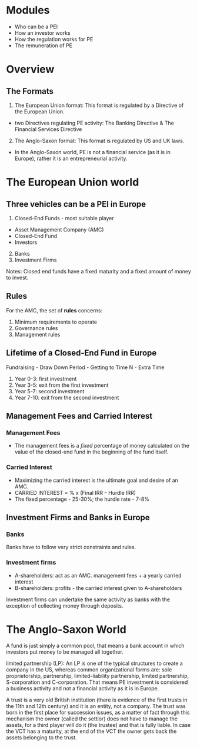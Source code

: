 # Modules
- Who can be a PEI
- How an investor works
- How the regulation works for PE
- The remuneration of PE

# Overview
## The Formats
1. The European Union format: This format is regulated by a Directive of the European Union.
 - two Directives regulating PE activity: The Banking Directive & The Financial Services Directive
2. The Anglo-Saxon format: This format is regulated by US and UK laws.
 - In the Anglo-Saxon world, PE is not a financial service (as it is in Europe), rather it is an entrepreneurial activity.

# The European Union world
##  Three vehicles can be a PEI in Europe
1. Closed-End Funds - most suitable player
 - Asset Management Company (AMC)
 - Closed-End Fund
 - Investors
2. Banks  
3. Investment Firms

Notes: Closed end funds have a fixed maturity and a fixed amount of money to invest.

## Rules
For the AMC, the set of **rules** concerns:
1. Minimum requirements to operate 
2. Governance rules
3. Management rules

## Lifetime of a Closed-End Fund in Europe

Fundraising - Draw Down Period - Getting to Time N - Extra Time

1.  Year 0-3: first investment
2.  Year 3-5: exit from the first investment
3.  Year 5-7: second investment
4.  Year 7-10: exit from the second investment

## Management Fees and Carried Interest

### Management Fees
- The management fees is a *fixed* percentage of money 
calculated on the value of the closed-end fund in the beginning of the fund itself.

### Carried Interest
- Maximizing the carried interest is the ultimate goal and desire of an AMC.
- CARRIED INTEREST = % x (Final IRR – Hurdle IRR)
- The fixed percentage - 25-30%; the hurdle rate - 7-8%

## Investment Firms and Banks in Europe

### Banks
Banks have to follow very strict constraints and rules.

### Investment firms

- A-shareholders: act as an AMC. management fees + a yearly carried interest
- B-shareholders: profits - the carried interest given to A-shareholders

Investment firms can undertake the same activity as banks with the exception of collecting money through deposits.

# The Anglo-Saxon World
A fund is just simply a common pool, that means a bank account in which investors put money to be managed all together.

limited partnership (LP): An LP is one of the typical structures to create a company in the US, whereas common organizational forms are: sole proprietorship, partnership, limited-liability partnership, limited partnership, S-corporation and C-corporation.
That means PE investment is considered a business activity and not a financial activity as it is in Europe.

A trust is a very old British institution (there is evidence of the first trusts in the 11th and 12th century) and 
it is an entity, not a company. The trust was born in the first place for succession issues, as a matter of fact through this mechanism the owner (called the settlor) does not have to manage the assets, for a third player will do it (the trustee) and that is fully liable. 
In case the VCT has a maturity, at the end of the VCT the owner gets back the assets belonging to the trust.
